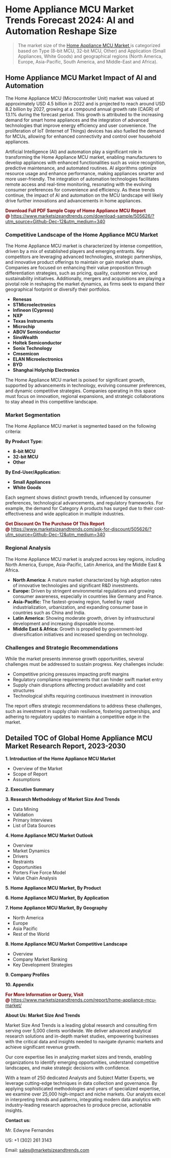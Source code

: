 <H1>Home Appliance MCU Market Trends Forecast 2024: AI and Automation Reshape Size</H1><blockquote><p>The market size of the <a href="https://www.marketsizeandtrends.com/download-sample/505626/?utm_source=Github-Dec-12&amp;utm_medium=340" target="_blank">Home Appliance MCU Market </a>is categorized based on Type (8-bit MCU, 32-bit MCU, Other) and Application (Small Appliances, White Goods) and geographical regions (North America, Europe, Asia-Pacific, South America, and Middle-East and Africa).</p></blockquote><p><h2>Home Appliance MCU Market Impact of AI and Automation</h2><p>The Home Appliance MCU (Microcontroller Unit) market was valued at approximately USD 4.5 billion in 2022 and is projected to reach around USD 8.2 billion by 2027, growing at a compound annual growth rate (CAGR) of 13.1% during the forecast period. This growth is attributed to the increasing demand for smart home appliances and the integration of advanced technologies that improve energy efficiency and user convenience. The proliferation of IoT (Internet of Things) devices has also fuelled the demand for MCUs, allowing for enhanced connectivity and control over household appliances.</p><p>Artificial Intelligence (AI) and automation play a significant role in transforming the Home Appliance MCU market, enabling manufacturers to develop appliances with enhanced functionalities such as voice recognition, predictive maintenance, and automated routines. AI algorithms optimize resource usage and enhance performance, making appliances smarter and more user-friendly. The integration of automation technologies facilitates remote access and real-time monitoring, resonating with the evolving consumer preferences for convenience and efficiency. As these trends continue, the impact of AI and automation on the MCU landscape will likely drive further innovations and advancements in home appliances.</p></p><p><strong><span style="color: #800000;">Download Full PDF Sample Copy of Home Appliance MCU Report @</span>&nbsp;</strong><a href="https://www.marketsizeandtrends.com/download-sample/505626/?utm_source=Github-Dec-12&amp;utm_medium=340">https://www.marketsizeandtrends.com/download-sample/505626/?utm_source=Github-Dec-12&amp;utm_medium=340</a></p><h3>Competitive Landscape of the Home Appliance MCU Market</h3><p>The Home Appliance MCU market is characterized by intense competition, driven by a mix of established players and emerging entrants. Key competitors are leveraging advanced technologies, strategic partnerships, and innovative product offerings to maintain or gain market share. Companies are focused on enhancing their value proposition through differentiation strategies, such as pricing, quality, customer service, and sustainability initiatives. Additionally, mergers and acquisitions are playing a pivotal role in reshaping the market dynamics, as firms seek to expand their geographical footprint or diversify their portfolios.</p><p><strong><p><ul><li>Renesas </li><li> STMicroelectronics </li><li> Infineon (Cypress) </li><li> NXP </li><li> Texas Instruments </li><li> Microchip </li><li> ABOV Semiconductor </li><li> SinoWealth </li><li> Holtek Semiconductor </li><li> Sonix Technology </li><li> Cmsemicon </li><li> ELAN Microelectronics </li><li> BYD </li><li> Shanghai Holychip Electronics</p></li></ul></p></strong></p><p>The Home Appliance MCU market is poised for significant growth, supported by advancements in technology, evolving consumer preferences, and dynamic competitive strategies. Companies operating in this space must focus on innovation, regional expansions, and strategic collaborations to stay ahead in this competitive landscape.</p><h3>Market Segmentation</h3><p>The Home Appliance MCU market is segmented based on the following criteria:</p><p><strong>By Product Type:</strong></p><p><strong><p><ul><li>8-bit MCU </li><li> 32-bit MCU </li><li> Other</p></li></ul></p></strong></p><p><strong>By End-User/Application:</strong></p><p><strong><p><ul><li>Small Appliances </li><li> White Goods</p></li></ul></p></strong></p><p>Each segment shows distinct growth trends, influenced by consumer preferences, technological advancements, and regulatory frameworks. For example, the demand for Category A products has surged due to their cost-effectiveness and wide application in multiple industries.</p><p><strong><span style="color: #800000;">Get Discount On The Purchase Of This Report @&nbsp;</span></strong><a href="https://www.marketsizeandtrends.com/ask-for-discount/505626/?utm_source=Github-Dec-12&amp;utm_medium=340">https://www.marketsizeandtrends.com/ask-for-discount/505626/?utm_source=Github-Dec-12&amp;utm_medium=340</a></p><h3>Regional Analysis</h3><p>The Home Appliance MCU market is analyzed across key regions, including North America, Europe, Asia-Pacific, Latin America, and the Middle East &amp; Africa.</p><ul><li><strong>North America:</strong> A mature market characterized by high adoption rates of innovative technologies and significant R&amp;D investments.</li><li><strong>Europe:</strong> Driven by stringent environmental regulations and growing consumer awareness, especially in countries like Germany and France.</li><li><strong>Asia-Pacific:</strong> The fastest-growing region, fueled by rapid industrialization, urbanization, and expanding consumer base in countries such as China and India.</li><li><strong>Latin America:</strong> Showing moderate growth, driven by infrastructural development and increasing disposable income.</li><li><strong>Middle East &amp; Africa:</strong> Growth is propelled by government-led diversification initiatives and increased spending on technology.</li></ul><h3>Challenges and Strategic Recommendations</h3><p>While the market presents immense growth opportunities, several challenges must be addressed to sustain progress. Key challenges include:</p><ul><li>Competitive pricing pressures impacting profit margins</li><li>Regulatory compliance requirements that can hinder swift market entry</li><li>Supply chain disruptions affecting product availability and cost structures</li><li>Technological shifts requiring continuous investment in innovation</li></ul><p>The report offers strategic recommendations to address these challenges, such as investment in supply chain resilience, fostering partnerships, and adhering to regulatory updates to maintain a competitive edge in the market.</p><h2>Detailed TOC of Global Home Appliance MCU Market Research Report, 2023-2030</h2><p><strong>1. Introduction of the Home Appliance MCU Market</strong></p><ul><li>Overview of the Market</li><li>Scope of Report</li><li>Assumptions&nbsp;</li></ul><p><strong>2. Executive Summary</strong></p><p><strong>3. Research Methodology of <strong>Market Size And Trends</strong></strong></p><ul><li>Data Mining</li><li>Validation</li><li>Primary Interviews</li><li>List of Data Sources&nbsp;</li></ul><p><strong>4. Home Appliance MCU Market Outlook</strong></p><ul><li>Overview</li><li>Market Dynamics</li><li>Drivers</li><li>Restraints</li><li>Opportunities</li><li>Porters Five Force Model</li><li>Value Chain Analysis&nbsp;</li></ul><p><strong>5. Home Appliance MCU Market, By Product</strong></p><p><strong>6. Home Appliance MCU Market, By Application</strong></p><p><strong>7. Home Appliance MCU Market, By Geography</strong></p><ul><li>North America</li><li>Europe</li><li>Asia Pacific</li><li>Rest of the World&nbsp;</li></ul><p><strong>8. Home Appliance MCU Market Competitive Landscape</strong></p><ul><li>Overview</li><li>Company Market Ranking</li><li>Key Development Strategies&nbsp;</li></ul><p><strong>9. Company Profiles</strong></p><p><strong>10. Appendix</strong></p><p><strong><span style="color: #800000;">For More Information or Query, Visit @&nbsp;</span></strong><a href="https://www.marketsizeandtrends.com/report/home-appliance-mcu-market/">https://www.marketsizeandtrends.com/report/home-appliance-mcu-market/</a></p><p></p><p><strong>About Us:&nbsp;Market Size And Trends</strong></p><p>Market Size And Trends&nbsp;is a leading global research and consulting firm serving over 5,000 clients worldwide. We deliver advanced analytical research solutions and in-depth market studies, empowering businesses with the critical data and insights needed to navigate dynamic markets and achieve significant revenue growth.</p><p>Our core expertise lies in analyzing market sizes and trends, enabling organizations to identify emerging opportunities, understand competitive landscapes, and make strategic decisions with confidence.</p><p>With a team of 250 dedicated Analysts and Subject Matter Experts, we leverage cutting-edge techniques in data collection and governance. By applying sophisticated methodologies and years of specialized expertise, we examine over 25,000 high-impact and niche markets. Our analysts excel in interpreting trends and patterns, integrating modern data analytics with industry-leading research approaches to produce precise, actionable insights.</p><p><strong>Contact us:</strong></p><p>Mr. Edwyne Fernandes</p><p>US: +1 (302) 261 3143</p><p>Email: <a href="mailto:sales@marketsizeandtrends.com">sales@marketsizeandtrends.com</a>&nbsp;</p>
